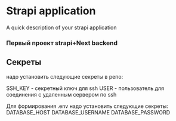 # Strapi application

A quick description of your strapi application

### Первый проект strapi+Next backend

## Секреты
надо установить следующие секреты в репо:

SSH_KEY  - секретный ключ для ssh
USER - пользователь для соединения с удаленным сервером по ssh

Для формирования .env надо установить следующие секреты:
DATABASE_HOST
DATABASE_USERNAME
DATABASE_PASSWORD
